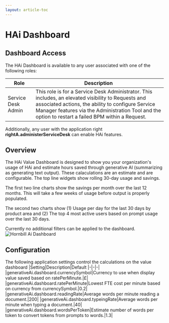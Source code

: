 ```yaml
---
layout: article-toc
---
```

# HAi Dashboard
## Dashboard Access
The HAi Dashboard is available to any user associated with one of the following roles: 

|Role|Description|
|-|-|
|Service Desk Admin|This role is for a Service Desk Administrator. This includes, an elevated visibility to Requests and associated actions, the ability to configure Service Manager features via the Administration Tool and the option to restart a failed BPM within a Request.|

Additionally, any user with the application right **rightA.administerServiceDesk** can enable HAi features.

## Overview
The HAi Value Dashboard is designed to show you your organization's usage of HAi and estimate hours saved through generative AI (summarizing as generating text output). These calaculations are an estimate and are configurable. The top line widgets show rolling 30-day usage and savings.

The first two line charts show the savings per month over the last 12 months. This will take a few weeks of usage before output is properly populated.

The second two charts show (1) Usage per day for the last 30 days by product area and (2) The top 4 most active users based on prompt usage over the last 30 days.

Currently no additional filters can be applied to the dashboard. 
<img src="/_books/servicemanager-config/administration/images/hai_dashboard.png" alt="Hornbill Ai Dashboard" ></img>



## Configuration
The following application settings control the calculations on the value dashboard
|Setting|Description|Default
|-|-|-|
|generativeAi.dashboard.currencySymbol|Currency to use when display value saved based on ratePerMinute.|£|
|generativeAi.dashboard.ratePerMinute|Lowest FTE cost per minute based on currency from currencySymbol.|0.2|
|generativeAi.dashboard.readingRate|Average words per minute reading a document.|200|
|generativeAi.dashboard.typeingRate|Average words per minute when typing a document.|40|
|generativeAi.dashboard.wordsPerToken|Estimate number of words per token to convert tokens from prompts to words.|1.3|